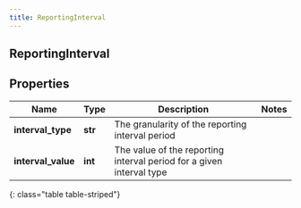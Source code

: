 ```yaml
---
title: ReportingInterval
---
```

## ReportingInterval

## Properties

|Name | Type | Description | Notes|
|------------ | ------------- | ------------- | -------------|
| **interval_type** | **str** | The granularity of the reporting interval period | |
| **interval_value** | **int** | The value of the reporting interval period for a given interval type | |
{: class="table table-striped"}


